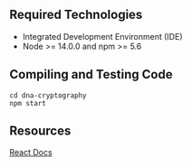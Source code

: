 
## **Required Technologies**
- Integrated Development Environment (IDE)
- Node >= 14.0.0 and npm >= 5.6

## **Compiling and Testing Code**
```
cd dna-cryptography 
npm start
```

## **Resources**
[React Docs](https://reactjs.org/docs/getting-started.html)
